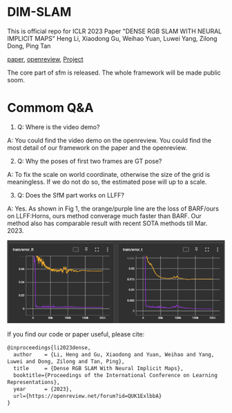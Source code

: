 # DIM-SLAM
This is official repo for ICLR 2023 Paper "DENSE RGB SLAM WITH NEURAL IMPLICIT MAPS"
Heng Li, Xiaodong Gu, Weihao Yuan, Luwei Yang, Zilong Dong, Ping Tan

[paper](https://openreview.net/pdf?id=QUK1ExlbbA), [openreview](https://openreview.net/forum?id=QUK1ExlbbA), [Project](https://poptree.github.io/DIM-SLAM/)


The core part of sfm is released. The whole framework will be made public soom.

# Commom Q&A

1. Q: Where is the video demo?

A: You could find the video demo on the openreview. You could find the most detail of our framework on the paper and the openreview.

2. Q: Why the poses of first two frames are GT pose?

A: To fix the scale on world coordinate, otherwise the size of the grid is meaningless. If we do not do so, the estimated pose will up to a scale.

3. Q: Does the SfM part works on LLFF?

A: Yes. As shown in Fig 1, the orange/purple line are the loss of BARF/ours on LLFF:Horns, ours method converage much faster than BARF. Our method also has comparable result with recent SOTA methods till Mar. 2023. 

![Fig1: LLFF:Horns, Ours compares with BARF](./figs/20230330193005.png)


If you find our code or paper useful, please cite:
```
@inproceedings{li2023dense,
  author    = {Li, Heng and Gu, Xiaodong and Yuan, Weihao and Yang, Luwei and Dong, Zilong and Tan, Ping},
  title     = {Dense RGB SLAM With Neural Implicit Maps},
  booktitle={Proceedings of the International Conference on Learning Representations},
  year      = {2023},
  url={https://openreview.net/forum?id=QUK1ExlbbA}
}
```

